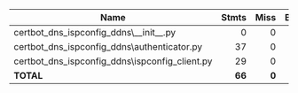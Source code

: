 | Name                                               |    Stmts |     Miss |   Branch |   BrPart |    Cover |   Missing |
|--------------------------------------------------- | -------: | -------: | -------: | -------: | -------: | --------: |
| certbot\_dns\_ispconfig\_ddns\\_\_init\_\_.py      |        0 |        0 |        0 |        0 |     100% |           |
| certbot\_dns\_ispconfig\_ddns\authenticator.py     |       37 |        0 |        2 |        0 |     100% |           |
| certbot\_dns\_ispconfig\_ddns\ispconfig\_client.py |       29 |        0 |        8 |        0 |     100% |           |
|                                          **TOTAL** |   **66** |    **0** |   **10** |    **0** | **100%** |           |
